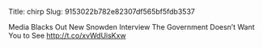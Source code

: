 Title: chirp
Slug: 9153022b782e82307df565bf5fdb3537

Media Blacks Out New Snowden Interview The Government Doesn’t Want You to See <a href="http://t.co/xvWdUisKxw">http://t.co/xvWdUisKxw</a>
